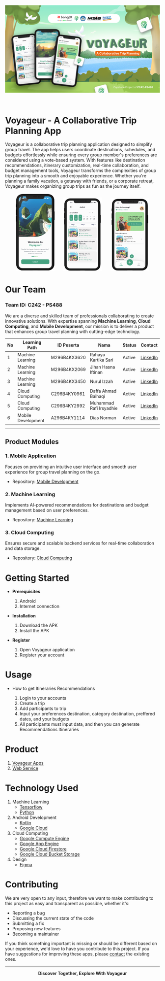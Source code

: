 <br />
<p align="center">
  <a href="#">
    <img src="voyageur_banner.png" alt="Voyageur Banner">
  </a>
</p>
<br />

# Voyageur - A Collaborative Trip Planning App
Voyageur is a collaborative trip planning application designed to simplify group travel. The app helps users coordinate destinations, schedules, and budgets effortlessly while ensuring every group member's preferences are considered using a vote-based system. With features like destination recommendations, itinerary customization, real-time collaboration, and budget management tools, Voyageur transforms the complexities of group trip planning into a smooth and enjoyable experience. Whether you're planning a family vacation, a getaway with friends, or a corporate retreat, Voyageur makes organizing group trips as fun as the journey itself.

<p align="center">
  <img src="dummy1.png" width="25%" alt="Voyageur Feature 1"> &nbsp; &nbsp; &nbsp;
  <img src="dummy2.png" width="25%" alt="Voyageur Feature 2"> &nbsp; &nbsp; &nbsp;
  <img src="dummy3.png" width="25%" alt="Voyageur Feature 3">
</p>


# Our Team

### Team ID: **C242 - PS488**

We are a diverse and skilled team of professionals collaborating to create innovative solutions. With expertise spanning **Machine Learning**, **Cloud Computing**, and **Mobile Development**, our mission is to deliver a product that enhances group travel planning with cutting-edge technology.

| **No** | **Learning Path**    | **ID Peserta**    | **Nama**                | **Status**  | **Contact** |
|--------|---------------------|-------------------|-------------------------|-------------|-------------|
| 1      | Machine Learning     | M296B4KX3620      | Rahayu Kartika Sari     | Active      | [LinkedIn](https://www.linkedin.com/in/rahayu-kartika-sari-89b657256/) |
| 2      | Machine Learning     | M296B4KX2069      | Jihan Hasna Iftinan     | Active      | [LinkedIn](https://www.linkedin.com/in/jihan-hasna-iftinan-a56260240/) |
| 3      | Machine Learning     | M296B4KX3450      | Nurul Izzah             | Active      | [LinkedIn](https://www.linkedin.com/in/nurul-izzah-377979206/) |
| 4      | Cloud Computing      | C296B4KY0961      | Daffa Ahmad Baihaqi     | Active      | [LinkedIn](https://www.linkedin.com/in/daffaahmadb/) |
| 5      | Cloud Computing      | C296B4KY2992      | Muhammad Rafi Irsyadhie | Active      | [LinkedIn](https://www.linkedin.com/in/muhammadrafiirsyadhie/) |
| 6      | Mobile Development   | A296B4KY1114      | Dias Norman             | Active      | [LinkedIn](https://www.linkedin.com/in/diasnormann/) |

---

## Product Modules

### 1. Mobile Application
Focuses on providing an intuitive user interface and smooth user experience for group travel planning on the go.

- Repository: [Mobile Development](https://github.com/Voyageur-Team/MobileDevelopment)

### 2. Machine Learning
Implements AI-powered recommendations for destinations and budget management based on user preferences.

- Repository: [Machine Learning](https://github.com/Voyageur-Team/Machine-Learning)

### 3. Cloud Computing
Ensures secure and scalable backend services for real-time collaboration and data storage.

- Repository: [Cloud Computing](https://github.com/Voyageur-Team/CloudComputing)


# Getting Started

- **Prerequisites**

  1.  Android
  2.  Internet connection

- **Installation**

  1.  Download the APK
  2.  Install the APK

- **Register**

  1.  Open Voyageur application
  2.  Register your account

# Usage
- How to get Itineraries Recommendations

  1.  Login to your accounts
  2.  Create a trip
  3.  Add participants to trip
  4.  Input your preferences destination, category destination, preffered dates, and your budgets
  5.  All participants must input data, and then you can generate Recommendations Itineraries

# Product

1. [Voyageur Apps](https://drive.google.com/file/d/1mOrzOlg7dMto_mDC1edDPVJK-NGy0sRC/view?usp=sharing)
2. [Web Service](https://api-voyageur-501935072870.asia-southeast2.run.app/)
   <br>

# Technology Used

1. Machine Learning
   - [Tensorflow](https://www.tensorflow.org/)
   - [Python](https://www.python.org/)
2. Android Development
   - [Kotlin](https://kotlinlang.org/)
   - [Google Cloud](https://cloud.google.com/)
3. Cloud Computing
   - [Google Compute Engine](https://cloud.google.com/compute)
   - [Google App Engine](https://cloud.google.com/appengine)
   - [Google Cloud Firestore](https://cloud.google.com/firestore)
   - [Google Cloud Bucket Storage](https://cloud.google.com/storage)
4. Design
   - [Figma](https://www.figma.com/design/lWTlIIcPclnOZmaLSMSJdN/Capstone-Project-Voyageur-(C242-PS488)---Bangkit-Academy-led-by-Google%2C-GoTo%2C-Traveloka?node-id=0-1&t=Q6tuDlCCZ6Thyr6p-1)
     <br>


# Contributing

We are very open to any input, therefore we want to make contributing to this project as easy and transparent as possible, whether it's:

- Reporting a bug
- Discussing the current state of the code
- Submitting a fix
- Proposing new features
- Becoming a maintainer

If you think something important is missing or should be different based on your experience, we'd love to have you contribute to this project. If you have suggestions for improving these apps, please [contact](https://github.com/Voyageur-Team) the existing ones.


---


<p align="center">
  <strong>Discover Together, Explore With Voyageur</strong>
</p>
